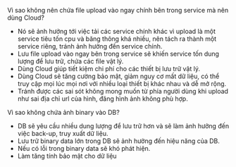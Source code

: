  Vì sao không nên chứa file upload vào ngay chính bên trong service mà nên dùng Cloud?
  + Nó sẽ ảnh hưởng tới việc tải các service chính khác vì upload là một service tiêu tốn cpu và băng thông khá nhiều, nên tách ra thành một service riêng, tránh ảnh hưởng đến         service chính. 
  + Lưu file upload vào ngay bên trong service sẽ khiến service tốn dung lượng để lưu trữ, chứa các file vật lý.
  + Dùng Cloud giúp tiết kiệm chi phí cho các thiết bị lưu trữ vật lý.
  + Dùng Cloud sẽ tăng cường bảo mật, giảm nguy cơ mất dữ liệu, có thể truy cập mọi lúc mọi nơi với nhiều loại thiết bị khác nhau và dễ mở rộng.
  + Tránh được các sai sót không mong muốn từ phía người dùng khi upload như sai địa chỉ url của hình, đăng hình ảnh không phù hợp.

 Vì sao không chứa ảnh binary vào DB?
  + DB sẽ yêu cầu nhiều dung lượng để lưu trữ hơn và sẽ làm ảnh hưởng đến việc back-up, truy xuất dữ liệu.
  + Lưu trữ binary data lớn trong DB sẽ ảnh hưởng đến hiệu năng của DB.
  + Nếu có lỗi trong binary data sẽ khó phát hiện.
  + Làm tăng tính bảo mật cho dữ liệu
